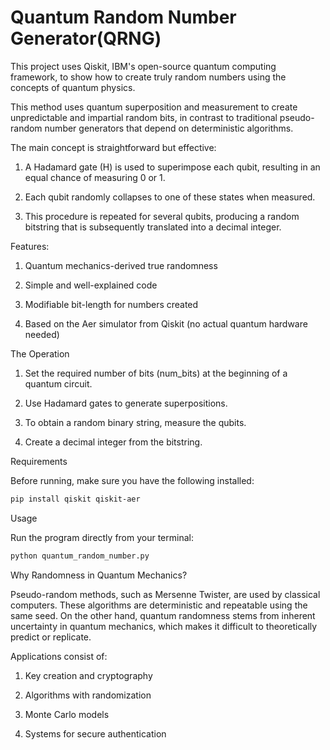 # Quantum Random Number Generator(QRNG)

This project uses Qiskit, IBM's open-source quantum computing framework, to show how to create truly random numbers using the concepts of quantum physics.

 This method uses quantum superposition and measurement to create unpredictable and impartial random bits, in contrast to traditional pseudo-random number generators that depend on deterministic algorithms.

 The main concept is straightforward but effective:

 1. A Hadamard gate (H) is used to superimpose each qubit, resulting in an equal chance of measuring 0 or 1.

 2. Each qubit randomly collapses to one of these states when measured.

 3. This procedure is repeated for several qubits, producing a random bitstring that is subsequently translated into a decimal integer.

Features:

1. Quantum mechanics-derived true randomness

2. Simple and well-explained code

3. Modifiable bit-length for numbers created

4. Based on the Aer simulator from Qiskit (no actual quantum hardware needed)

The Operation

1. Set the required number of bits (num_bits) at the beginning of a quantum circuit.

2. Use Hadamard gates to generate superpositions.

3. To obtain a random binary string, measure the qubits.

4. Create a decimal integer from the bitstring.

Requirements

Before running, make sure you have the following installed:

```bash
pip install qiskit qiskit-aer
```

Usage

Run the program directly from your terminal:

```bash
python quantum_random_number.py
```

Why Randomness in Quantum Mechanics?

 Pseudo-random methods, such as Mersenne Twister, are used by classical computers. These algorithms are deterministic and repeatable using the same seed.
 On the other hand, quantum randomness stems from inherent uncertainty in quantum mechanics, which makes it difficult to theoretically predict or replicate.

 Applications consist of:

 1. Key creation and cryptography

 2. Algorithms with randomization

 3. Monte Carlo models

 4. Systems for secure authentication